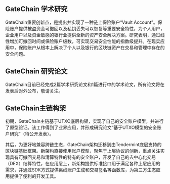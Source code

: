 

## GateChain 学术研究 ##

<!--在学术研究方面，GateChain最主要的发明是链上保险账户“Vault Account”，保险账户具有被盗资金可撤回以及私钥丢失可以恢复等重要安全特性，可以为个人用户，企业用户以及资金敏感的银行业提供全新的资产安全解决方案。研究显示，通过线性增加可撤回时间或增加保险账户级数，可以获得指数级的安全性能提升。因此在现实应用中可以从根本上解决个人以及银行的区块链资产存储安全问题。学术研究论文请在公布后查看。-->


GateChain重要创新点，是提出并实现了一种链上保险账户“Vault Account”。保险账户提供被盗资金可撤回以及私钥丢失可以恢复等重要安全特性，为个人用户，企业用户以及资金敏感的银行业提供全新的资产安全解决方案。研究表明，通过线性增加可撤回时间或保险账户级数，可实现交易安全性能的指数级提升。在现实应用中，保险账户从根本上解决了个人以及银行的区块链资产在交易和管理中存在的安全问题。



## GateChain 研究论文 ##

GateChain目前已经完成2篇学术研究论文和1篇进行中的学术论文，所有论文将在发表后对外公布，敬请关注。


## GateChain主链构架 ###

<!--GateChain主链初期使用自行开发的UTXO底层构架并在上面实现自己的安全账户模型进行了原型验证，并撰写了基于UTXO模型的安全账户研究论文（将会公开发表）。其后为更好的兼容跨链生态，迁移到由Tendermint底层搭建的区块链基础框架，直接使用账户模型，聚焦上层协议的创新，重点专注于实现具有可撤回交易和清算特性的特有的安全账户，并且开发自己的去中心化交易（DEX）结算特性，构建了完整的应用层，提供标准接口用于满足各种上层应用的需求。并且通过SDK方式提供离线账户生成和交易签名等函数库为第三方生态应用提供方便的开发工具。-->

初期，GateChain主链基于UTXO底层构架，实现了自己的安全账户模型，并进行了原型验证。该工作得到了业界应用，并形成研究论文“基于UTXO模型的安全账户研究”（待公开发表）。

其后，为更好地兼容跨链生态，GateChain架构迁移到由Tendermint底层支持的区块链基础框架。新架构直接使用账户模型，聚焦于上层协议的创新，重点关注实现具有可撤回交易和清算特性的特有的安全账户，开发了自己的去中心化交易（DEX）结算特性，在应用层上，新架构提供标准接口用于满足各种上层应用的需求，并通过SDK方式提供离线账户生成和交易签名等函数库，为第三方生态应用提供了便利的开发工具。



